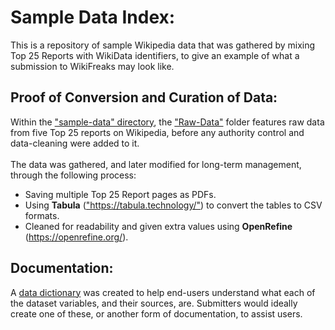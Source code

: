 # Sample Data Index:
This is a repository of sample Wikipedia data that was gathered by mixing Top 25 Reports with WikiData identifiers, to give an example of what a submission to WikiFreaks may look like.

## Proof of Conversion and Curation of Data:
Within the ["sample-data" directory](https://github.com/JoeLollo21/WikiFreaks/tree/main/sample-data), the ["Raw-Data"](https://github.com/JoeLollo21/WikiFreaks/tree/main/sample-data/Raw-Data) folder features raw data from five Top 25 reports on Wikipedia, before any authority control and data-cleaning were added to it.
<br><br>
The data was gathered, and later modified for long-term management, through the following process:
<ul>
  <li>Saving multiple Top 25 Report pages as PDFs.</li>
  <li>Using <strong>Tabula</strong> (<a href="https://tabula.technology/">"https://tabula.technology/"</a>) to convert the tables to CSV formats.</li>
  <li>Cleaned for readability and given extra values using <strong>OpenRefine</strong> (<a href="https://openrefine.org/">https://openrefine.org/</a>).</li>
</ul>

## Documentation:
A [data dictionary](https://github.com/JoeLollo21/WikiFreaks/blob/main/sample-data/Sample-Data-Dictionary.csv) was created to help end-users understand what each of the dataset variables, and their sources, are. Submitters would ideally create one of these, or another form of documentation, to assist users.
